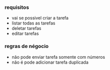 ### requisitos

- vai se possivel criar a tarefa
- listar todas as tarefas
- deletar tarefas
- editar tarefas

### regras de négocio

- não pode enviar tarefa somente com números
- não é pode adicionar tarefa duplicada
